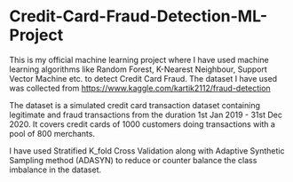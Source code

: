 # Credit-Card-Fraud-Detection-ML-Project

This is my official machine learning project where I have used machine learning algorithms like Random Forest, K-Nearest Neighbour, Support Vector Machine etc. to detect Credit Card Fraud. The dataset I have used was collected from https://www.kaggle.com/kartik2112/fraud-detection 

The dataset is a simulated credit card transaction dataset containing legitimate and fraud transactions from the duration 1st Jan 2019 - 31st Dec 2020. It covers credit cards of 1000 customers doing transactions with a pool of 800 merchants.

I have used Stratified K_fold Cross Validation along with Adaptive Synthetic Sampling method (ADASYN) to reduce or counter balance the class imbalance in the dataset.
